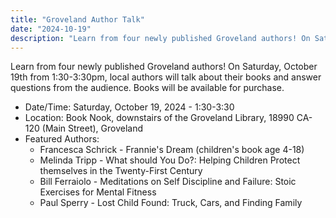 ```yaml
---
title: "Groveland Author Talk"
date: "2024-10-19"
description: "Learn from four newly published Groveland authors! On Saturday, October 19th from 1:30-3:30pm, local authors will talk about their books and answer questions from the audience. Books available for purchase."
---
```

Learn from four newly published Groveland authors! On Saturday, October 19th from 1:30-3:30pm, local authors will talk about their books and answer questions from the audience. Books will be available for purchase.

* Date/Time: Saturday, October 19, 2024 - 1:30-3:30
* Location: Book Nook, downstairs of the Groveland Library, 18990 CA-120 (Main Street), Groveland
* Featured Authors:
    * Francesca Schrick - Frannie's Dream (children's book age 4-18) 
    * Melinda Tripp - What should You Do?: Helping Children Protect themselves in the Twenty-First Century 
    * Bill Ferraiolo - Meditations on Self Discipline and Failure: Stoic Exercises for Mental Fitness 
    * Paul Sperry - Lost Child Found: Truck, Cars, and Finding Family